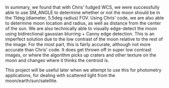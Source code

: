 In summary, we found that with Chris' fudged WCS, we were successfully able to use SM_ANGLE to determine whether or not the moon should be in the 11deg (diameter, 5.5deg radius) FOV. 
Using Chris' code, we are also able to determine moon location and radius, as well as distance from the center of the sun.
We are also technically able to visually edge-detect the moon using bidirectional gaussian blurring + Canny edge detection. This is an imperfect solution due to the low contrast of the
moon relative to the rest of the image. For the most part, this is fairly accurate, although not more accurate than Chris' code. It does get thrown off in super low contrast images, or where
the algorithm picks up craters and other texture on the moon and changes where it thinks the centroid is.

This project will be useful later when we attempt to use this for photometry applications, for dealing with scattered light from the moon/earth/sun/satellite.
